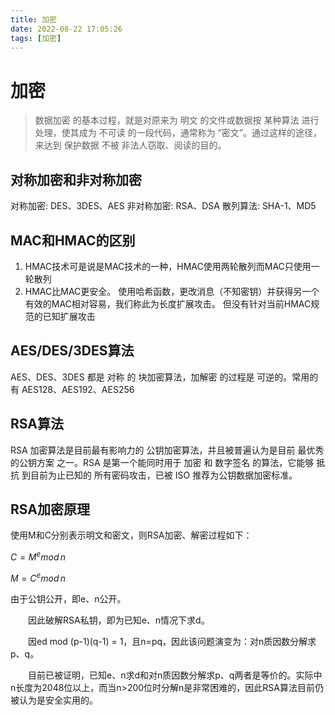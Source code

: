 ```yaml
---
title: 加密
date: 2022-08-22 17:05:26
tags: [加密]
---
```


# 加密
> 数据加密 的基本过程，就是对原来为 明文 的文件或数据按 某种算法 进行处理，使其成为 不可读 的一段代码，通常称为 “密文”。通过这样的途径，来达到 保护数据 不被 非法人窃取、阅读的目的。

## 对称加密和非对称加密
对称加密: DES、3DES、AES
非对称加密: RSA、DSA
散列算法: SHA-1、MD5

## MAC和HMAC的区别
1. HMAC技术可是说是MAC技术的一种，HMAC使用两轮散列而MAC只使用一轮散列
2. HMAC比MAC更安全。 使用哈希函数，更改消息（不知密钥）并获得另一个有效的MAC相对容易，我们称此为长度扩展攻击。 但没有针对当前HMAC规范的已知扩展攻击

## AES/DES/3DES算法
AES、DES、3DES 都是 对称 的 块加密算法，加解密 的过程是 可逆的。常用的有 AES128、AES192、AES256 

## RSA算法
RSA 加密算法是目前最有影响力的 公钥加密算法，并且被普遍认为是目前 最优秀的公钥方案 之一。RSA 是第一个能同时用于 加密 和 数字签名 的算法，它能够 抵抗 到目前为止已知的 所有密码攻击，已被 ISO 推荐为公钥数据加密标准。

## RSA加密原理

使用M和C分别表示明文和密文，则RSA加密、解密过程如下：

$C = M^e mod \, n$

$M = C^e mod \, n$

由于公钥公开，即e、n公开。

　　因此破解RSA私钥，即为已知e、n情况下求d。

　　因ed mod (p-1)(q-1) = 1，且n=pq，因此该问题演变为：对n质因数分解求p、q。

　　目前已被证明，已知e、n求d和对n质因数分解求p、q两者是等价的。实际中n长度为2048位以上，而当n>200位时分解n是非常困难的，因此RSA算法目前仍被认为是安全实用的。